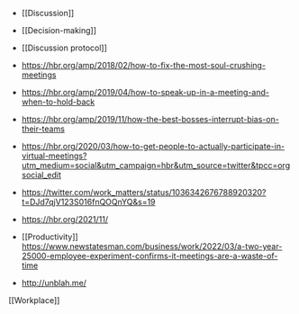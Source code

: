 - [[Discussion]]
- [[Decision-making]]
- [[Discussion protocol]]

- https://hbr.org/amp/2018/02/how-to-fix-the-most-soul-crushing-meetings
- https://hbr.org/amp/2019/04/how-to-speak-up-in-a-meeting-and-when-to-hold-back
- https://hbr.org/amp/2019/11/how-the-best-bosses-interrupt-bias-on-their-teams

- https://hbr.org/2020/03/how-to-get-people-to-actually-participate-in-virtual-meetings?utm_medium=social&utm_campaign=hbr&utm_source=twitter&tpcc=orgsocial_edit

- https://twitter.com/work_matters/status/1036342676788920320?t=DJd7qjV123S016fnQOQnYQ&s=19

- https://hbr.org/2021/11/

- [[Productivity]] https://www.newstatesman.com/business/work/2022/03/a-two-year-25000-employee-experiment-confirms-it-meetings-are-a-waste-of-time

- http://unblah.me/

[[Workplace]]
